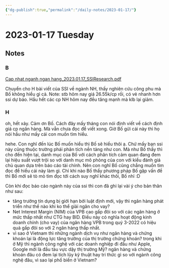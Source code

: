 ```yaml
---
{"dg-publish":true,"permalink":"/daily-notes/2023-01-17/"}
---
```


# 2023-01-17 Tuesday

## Notes

### B

[Cap nhat nganh ngan hang_2023.01.17_SSIResearch.pdf](https://ftp2.ssi.com.vn/Customers/GDDT/Analyst_Report/Sector%20Report/Cap%20nhat%20nganh%20ngan%20hang_2023.01.17_SSIResearch.pdf)

Chuyển cho H bài viết của SSI về ngành NH, thấy nghiên cứu công phu mà Bố không hiểu gì cả. Note: stb hôm nay giá 26.55k/cp rồi, có vẻ nhanh hơn ssi dự báo. Hầu hết các cp NH hôm nay đều tăng mạnh mà klb lại giảm.

### H

oh, hết xảy. Cảm ơn Bố. Cách đây mấy tháng con nói định viết về cách định giá cp ngân hàng. Mà vẫn chưa đọc để viết xong. Giờ Bố gửi cái này thì họ nói hầu như mấy cái con muốn tìm hiểu.

hehe. Con nghĩ đến lúc Bố muốn hiểu thì Bố sẽ hiểu thôi ạ. Chứ mấy bạn ssi này cũng thuộc trường phái phân tích nền tảng như con. Mà như Bố thấy thì cho đến hiện tại, danh mục của Bố với cách phân tích cảm quan đang đem lại hiệu suất vượt trội so với danh mục mô phỏng của con với kiểu đánh giá chủ quan dựa trên báo cáo tài chính. Nên con nghĩ Bố cũng chẳng muốn tìm đọc để hiểu cái này làm gì. Chỉ khi nào Bố thấy phương pháp Bố gặp vấn đề thì Bố mới sẽ tò mò tìm đọc tới cách suy nghĩ khác thôi, Bố nhỉ :D

Còn khi đọc báo cáo ngành này của ssi thì con đã ghi lại vài ý cho bản thân như sau:
- tăng trưởng tín dụng bị giới hạn bởi luật định mới, vậy thì ngân hàng phát triển như thế nào khi ko thể giải ngân cho vay?
- Net Interest Margin (NIM) của VPB cao gấp đôi so với các ngân hàng ở mức thấp nhất như CTG hay BID. Điều này có nghĩa hoạt động kinh doanh chính (cho vay) của ngân hàng VPB trong quý 3-2022 có hiệu quả gấp đôi so với 2 ngân hàng thấp nhất.
- vì sao ở Vietnam thì những ngành dịch vụ như ngân hàng và chứng khoán lại là động lực tăng trưởng của thị trường chứng khoán? trong khi ở Mỹ thì ngành công nghệ với các doanh nghiệp đi đầu như Apple, Google mới là đầu tàu vực dậy thị trường Mỹ? ngân hàng và chứng khoán đâu có đem lại tích lũy kỹ thuật hay tri thức gì so với ngành công nghệ đâu, vì sao lại phổ biến ở Vietnam?
